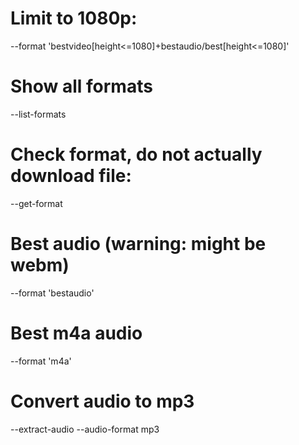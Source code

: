 # Limit to 1080p: 
--format 'bestvideo[height<=1080]+bestaudio/best[height<=1080]'

# Show all formats
--list-formats

# Check format, do not actually download file:
--get-format

# Best audio (warning: might be webm)
--format 'bestaudio'

# Best m4a audio
--format 'm4a'

# Convert audio to mp3
--extract-audio --audio-format mp3
